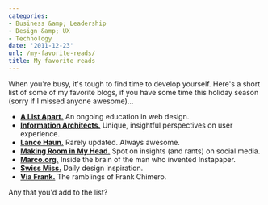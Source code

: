 ```yaml
---
categories:
- Business &amp; Leadership
- Design &amp; UX
- Technology
date: '2011-12-23'
url: /my-favorite-reads/
title: My favorite reads
---
```


When you're busy, it's tough to find time to develop yourself. Here's a short list of some of my favorite blogs, if you have some time this holiday season (sorry if I missed anyone awesome)...

<ul>
<li><strong><a href="http://www.alistapart.com/">A List Apart.</a></strong> An ongoing education in web design.</li>
<li><strong><a href="http://www.informationarchitects.jp/en/articles/">Information Architects.</a></strong> Unique, insightful perspectives on user experience.</li>
<li><strong><a href="http://lancehaun.com/">Lance Haun.</a></strong> Rarely updated. Always awesome.</li>
<li><strong><a href="http://thought-hoarder.tumblr.com/">Making Room in My Head.</a></strong> Spot on insights (and rants) on social media.</li>
<li><strong><a href="http://www.marco.org/">Marco.org.</a></strong> Inside the brain of the man who invented Instapaper.</li>
<li><strong><a href="http://www.swiss-miss.com/">Swiss Miss.</a></strong> Daily design inspiration.</li>
<li><strong><a href="http://blog.frankchimero.com/">Via Frank.</a></strong> The ramblings of Frank Chimero.</li>
</ul>

Any that you'd add to the list?